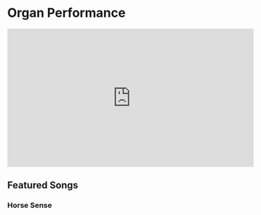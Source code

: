 # Organ Performance 

<iframe width="560" height="315" src="https://www.youtube.com/embed/lFTjkOnaI74" title="YouTube video player" frameborder="0" allow="accelerometer; autoplay; clipboard-write; encrypted-media; gyroscope; picture-in-picture" allowfullscreen></iframe>

## Featured Songs

### Horse Sense 


